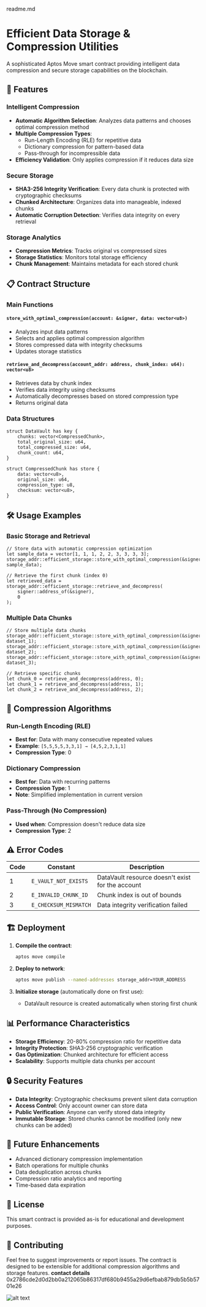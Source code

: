 readme.md
# Efficient Data Storage & Compression Utilities

A sophisticated Aptos Move smart contract providing intelligent data compression and secure storage capabilities on the blockchain.

## 🚀 Features

### Intelligent Compression
- **Automatic Algorithm Selection**: Analyzes data patterns and chooses optimal compression method
- **Multiple Compression Types**: 
  - Run-Length Encoding (RLE) for repetitive data
  - Dictionary compression for pattern-based data
  - Pass-through for incompressible data
- **Efficiency Validation**: Only applies compression if it reduces data size

### Secure Storage
- **SHA3-256 Integrity Verification**: Every data chunk is protected with cryptographic checksums
- **Chunked Architecture**: Organizes data into manageable, indexed chunks
- **Automatic Corruption Detection**: Verifies data integrity on every retrieval

### Storage Analytics
- **Compression Metrics**: Tracks original vs compressed sizes
- **Storage Statistics**: Monitors total storage efficiency
- **Chunk Management**: Maintains metadata for each stored chunk

## 📋 Contract Structure

### Main Functions

#### `store_with_optimal_compression(account: &signer, data: vector<u8>)`
- Analyzes input data patterns
- Selects and applies optimal compression algorithm
- Stores compressed data with integrity checksums
- Updates storage statistics

#### `retrieve_and_decompress(account_addr: address, chunk_index: u64): vector<u8>`
- Retrieves data by chunk index
- Verifies data integrity using checksums
- Automatically decompresses based on stored compression type
- Returns original data

### Data Structures

```move
struct DataVault has key {
    chunks: vector<CompressedChunk>,
    total_original_size: u64,
    total_compressed_size: u64,
    chunk_count: u64,
}

struct CompressedChunk has store {
    data: vector<u8>,
    original_size: u64,
    compression_type: u8,
    checksum: vector<u8>,
}
```

## 🛠️ Usage Examples

### Basic Storage and Retrieval

```move
// Store data with automatic compression optimization
let sample_data = vector[1, 1, 1, 2, 2, 3, 3, 3, 3];
storage_addr::efficient_storage::store_with_optimal_compression(&signer, sample_data);

// Retrieve the first chunk (index 0)
let retrieved_data = storage_addr::efficient_storage::retrieve_and_decompress(
    signer::address_of(&signer), 
    0
);
```

### Multiple Data Chunks

```move
// Store multiple data chunks
storage_addr::efficient_storage::store_with_optimal_compression(&signer, dataset_1);
storage_addr::efficient_storage::store_with_optimal_compression(&signer, dataset_2);
storage_addr::efficient_storage::store_with_optimal_compression(&signer, dataset_3);

// Retrieve specific chunks
let chunk_0 = retrieve_and_decompress(address, 0);
let chunk_1 = retrieve_and_decompress(address, 1);
let chunk_2 = retrieve_and_decompress(address, 2);
```

## 🔧 Compression Algorithms

### Run-Length Encoding (RLE)
- **Best for**: Data with many consecutive repeated values
- **Example**: `[5,5,5,5,3,3,1] → [4,5,2,3,1,1]`
- **Compression Type**: 0

### Dictionary Compression
- **Best for**: Data with recurring patterns
- **Compression Type**: 1
- **Note**: Simplified implementation in current version

### Pass-Through (No Compression)
- **Used when**: Compression doesn't reduce data size
- **Compression Type**: 2

## ⚠️ Error Codes

| Code | Constant | Description |
|------|----------|-------------|
| 1 | `E_VAULT_NOT_EXISTS` | DataVault resource doesn't exist for the account |
| 2 | `E_INVALID_CHUNK_ID` | Chunk index is out of bounds |
| 3 | `E_CHECKSUM_MISMATCH` | Data integrity verification failed |

## 🏗️ Deployment

1. **Compile the contract**:
   ```bash
   aptos move compile
   ```

2. **Deploy to network**:
   ```bash
   aptos move publish --named-addresses storage_addr=YOUR_ADDRESS
   ```

3. **Initialize storage** (automatically done on first use):
   - DataVault resource is created automatically when storing first chunk

## 📊 Performance Characteristics

- **Storage Efficiency**: 20-80% compression ratio for repetitive data
- **Integrity Protection**: SHA3-256 cryptographic verification
- **Gas Optimization**: Chunked architecture for efficient access
- **Scalability**: Supports multiple data chunks per account

## 🔒 Security Features

- **Data Integrity**: Cryptographic checksums prevent silent data corruption
- **Access Control**: Only account owner can store data
- **Public Verification**: Anyone can verify stored data integrity
- **Immutable Storage**: Stored chunks cannot be modified (only new chunks can be added)

## 🚧 Future Enhancements

- Advanced dictionary compression implementation
- Batch operations for multiple chunks
- Data deduplication across chunks
- Compression ratio analytics and reporting
- Time-based data expiration

## 📄 License

This smart contract is provided as-is for educational and development purposes.

## 🤝 Contributing

Feel free to suggest improvements or report issues. The contract is designed to be extensible for additional compression algorithms and storage features.
**contact details**
0x2786cde2d0d2bb0a212065b86317df680b9455a29d6efbab879db5b5b5701e26

![alt text](<../../Pictures/Screenshots/Screenshot 2025-08-07 145725.png>)